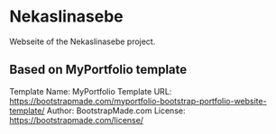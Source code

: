 # Nekaslinasebe
Webseite of the Nekaslinasebe project.

## Based on MyPortfolio template
Template Name: MyPortfolio
Template URL: https://bootstrapmade.com/myportfolio-bootstrap-portfolio-website-template/
Author: BootstrapMade.com
License: https://bootstrapmade.com/license/

